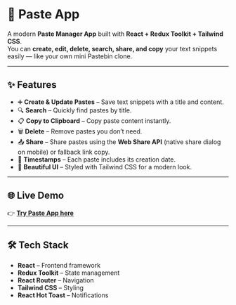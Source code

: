 # 📝 Paste App

A modern **Paste Manager App** built with **React + Redux Toolkit + Tailwind CSS**.  
You can **create, edit, delete, search, share, and copy** your text snippets easily — like your own mini Pastebin clone.

---

## ✨ Features

- ➕ **Create & Update Pastes** – Save text snippets with a title and content.
- 🔍 **Search** – Quickly find pastes by title.
- 📋 **Copy to Clipboard** – Copy paste content instantly.
- 🗑 **Delete** – Remove pastes you don’t need.
- 📤 **Share** – Share pastes using the **Web Share API** (native share dialog on mobile) or fallback link copy.
- 📅 **Timestamps** – Each paste includes its creation date.
- 🎨 **Beautiful UI** – Styled with Tailwind CSS for a modern look.

---

## 🌐 Live Demo

👉 [**Try Paste App here**](https://paste-app-uh6x.vercel.app/)  

---

## 🛠 Tech Stack

- **React** – Frontend framework  
- **Redux Toolkit** – State management  
- **React Router** – Navigation  
- **Tailwind CSS** – Styling  
- **React Hot Toast** – Notifications  
